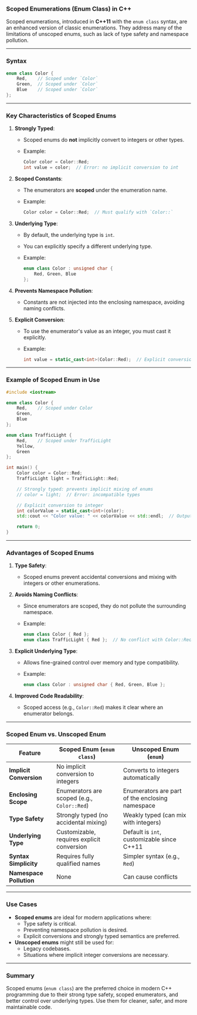### **Scoped Enumerations (Enum Class) in C++**

Scoped enumerations, introduced in **C++11** with the `enum class` syntax, are an enhanced version of classic enumerations. They address many of the limitations of unscoped enums, such as lack of type safety and namespace pollution.

---

### **Syntax**

```cpp
enum class Color {
    Red,    // Scoped under `Color`
    Green,  // Scoped under `Color`
    Blue    // Scoped under `Color`
};
```

---

### **Key Characteristics of Scoped Enums**

1. **Strongly Typed**:
    
    - Scoped enums do **not** implicitly convert to integers or other types.
    - Example:
        
        ```cpp
        Color color = Color::Red;
        int value = color;  // Error: no implicit conversion to int
        ```
        
2. **Scoped Constants**:
    
    - The enumerators are **scoped** under the enumeration name.
    - Example:
        
        ```cpp
        Color color = Color::Red;  // Must qualify with `Color::`
        ```
        
3. **Underlying Type**:
    
    - By default, the underlying type is `int`.
    - You can explicitly specify a different underlying type.
    - Example:
        
        ```cpp
        enum class Color : unsigned char {
            Red, Green, Blue
        };
        ```
        
4. **Prevents Namespace Pollution**:
    
    - Constants are not injected into the enclosing namespace, avoiding naming conflicts.
5. **Explicit Conversion**:
    
    - To use the enumerator's value as an integer, you must cast it explicitly.
    - Example:
        
        ```cpp
        int value = static_cast<int>(Color::Red);  // Explicit conversion
        ```
        

---

### **Example of Scoped Enum in Use**

```cpp
#include <iostream>

enum class Color {
    Red,    // Scoped under Color
    Green,
    Blue
};

enum class TrafficLight {
    Red,    // Scoped under TrafficLight
    Yellow,
    Green
};

int main() {
    Color color = Color::Red;
    TrafficLight light = TrafficLight::Red;

    // Strongly typed: prevents implicit mixing of enums
    // color = light;  // Error: incompatible types

    // Explicit conversion to integer
    int colorValue = static_cast<int>(color);
    std::cout << "Color value: " << colorValue << std::endl;  // Output: 0

    return 0;
}
```

---

### **Advantages of Scoped Enums**

1. **Type Safety**:
    
    - Scoped enums prevent accidental conversions and mixing with integers or other enumerations.
2. **Avoids Naming Conflicts**:
    
    - Since enumerators are scoped, they do not pollute the surrounding namespace.
    - Example:
        
        ```cpp
        enum class Color { Red };
        enum class TrafficLight { Red };  // No conflict with Color::Red
        ```
        
3. **Explicit Underlying Type**:
    
    - Allows fine-grained control over memory and type compatibility.
    - Example:
        
        ```cpp
        enum class Color : unsigned char { Red, Green, Blue };
        ```
        
4. **Improved Code Readability**:
    
    - Scoped access (e.g., `Color::Red`) makes it clear where an enumerator belongs.

---

### **Scoped Enum vs. Unscoped Enum**

|Feature|**Scoped Enum (`enum class`)**|**Unscoped Enum (`enum`)**|
|---|---|---|
|**Implicit Conversion**|No implicit conversion to integers|Converts to integers automatically|
|**Enclosing Scope**|Enumerators are scoped (e.g., `Color::Red`)|Enumerators are part of the enclosing namespace|
|**Type Safety**|Strongly typed (no accidental mixing)|Weakly typed (can mix with integers)|
|**Underlying Type**|Customizable, requires explicit conversion|Default is `int`, customizable since C++11|
|**Syntax Simplicity**|Requires fully qualified names|Simpler syntax (e.g., `Red`)|
|**Namespace Pollution**|None|Can cause conflicts|

---

### **Use Cases**

- **Scoped enums** are ideal for modern applications where:
    - Type safety is critical.
    - Preventing namespace pollution is desired.
    - Explicit conversions and strongly typed semantics are preferred.
- **Unscoped enums** might still be used for:
    - Legacy codebases.
    - Situations where implicit integer conversions are necessary.

---

### **Summary**

Scoped enums (`enum class`) are the preferred choice in modern C++ programming due to their strong type safety, scoped enumerators, and better control over underlying types. Use them for cleaner, safer, and more maintainable code.